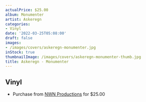 ```yaml
---
actualPrice: $25.00
album: Monumenter
artist: Askeregn
categories:
- Vinyl
date: '2022-03-25T05:08:00'
draft: false
images:
- /images/covers/askeregn-monumenter.jpg
inStock: true
thumbnailImage: /images/covers/askeregn-monumenter-thumb.jpg
title: Askeregn - Monumenter
---
```


## Vinyl
* Purchase from [NWN Productions](http://shop.nwnprod.com/index.php?route=product/product&path=75&product_id=21883&sort=pd.name&order=ASC) for $25.00
